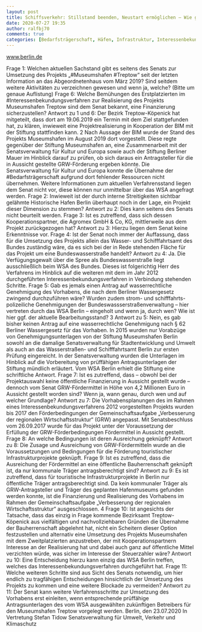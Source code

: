 ```yaml
---
layout: post
title: Schiffsverkehr: Stillstand beenden, Neustart ermöglichen – Wie geht es weiter beim gescheiterten Projekt des Museumshafens Treptow?, aus Senat
date: 2020-07-27 19:35
author: ralfbj70
comments: true
categories: [Bedarfsträgerschaft, Häfen, Infrastruktur, Interessenbekundungsverfahren, Museum, Schiffsverkehr, Treptow]
---
```

www.berlin.de

Frage 1:
Welchen aktuellen Sachstand gibt es seitens des Senats zur Umsetzung des Projekts „#Museumshafen
#Treptow“ seit der letzten Information an das Abgeordnetenhaus vom März 2019? Sind seitdem weitere
Aktivitäten zu verzeichnen gewesen und wenn ja, welche? (Bitte um genaue Auflistung)
Frage 6:
Welche Bemühungen des Erstplatzierten im #Interessenbekundungsverfahren zur Realisierung des Projekts
Museumshafen Treptow sind dem Senat bekannt, eine Finanzierung sicherzustellen?
Antwort zu 1 und 6:
Der Bezirk Treptow-Köpenick hat mitgeteilt, dass dort am 19.06.2019 ein Termin mit dem
Ziel stattgefunden hat, zu klären, inwieweit eine Projektrealisierung in Kooperation der BIM
mit der Stiftung stattfinden kann.
2
Nach Aussage der BIM wurde der Stand des Projekts Museumshafen im August 2019 dort
vorgestellt. Diese regte gegenüber der Stiftung Museumshafen an, eine Zusammenarbeit
mit der Senatsverwaltung für Kultur und Europa sowie auch der Stiftung Berliner Mauer im
Hinblick darauf zu prüfen, ob sich daraus ein Antragsteller für die in Aussicht gestellte
GRW-Förderung ergeben könnte.
Die Senatsverwaltung für Kultur und Europa konnte die Übernahme der
#Bedarfsträgerschaft aufgrund dort fehlender Ressourcen nicht übernehmen.
Weitere Informationen zum aktuellen Verfahrensstand liegen dem Senat nicht vor, diese
können nur unmittelbar über das WSA angefragt werden.
Frage 2:
Inwieweit ist der durch interne Streitigkeiten sichtbar gelähmte Historische Hafen Berlin überhaupt noch in
der Lage, ein Projekt dieser Dimension zu stemmen?
Antwort zu 2:
Dies kann seitens des Senats nicht beurteilt werden.
Frage 3:
Ist es zutreffend, dass sich dessen Kooperationspartner, die Agromex GmbH &amp; Co, KG, mittlerweile aus dem
Projekt zurückgezogen hat?
Antwort zu 3:
Hierzu liegen dem Senat keine Erkenntnisse vor.
Frage 4:
Ist der Senat noch immer der Auffassung, dass für die Umsetzung des Projekts allein das Wasser- und
Schifffahrtsamt des Bundes zuständig wäre, da es sich bei der in Rede stehenden Fläche für das Projekt um
eine Bundeswasserstraße handelt?
Antwort zu 4:
Ja. Die Verfügungsgewalt über die Spree als Bundeswasserstraße liegt ausschließlich
beim WSA des Bundes. Dieses ist folgerichtig Herr des Verfahrens im Hinblick auf die
weiteren mit dem im Jahr 2012 durchgeführten Interessenbekundungsverfahren in
Verbindung stehenden Schritte.
Frage 5:
Gab es jemals einen Antrag auf wasserrechtliche Genehmigung des Vorhabens, die nach dem Berliner
Wassergesetz zwingend durchzuführen wäre? Wurden zudem strom- und schifffahrts-polizeiliche
Genehmigungen der Bundeswassserstraßenverwaltung – hier vertreten durch das WSA Berlin – eingeholt
und wenn ja, durch wen? Wie ist hier ggf. der aktuelle Bearbeitungsstand?
3
Antwort zu 5:
Nein, es gab bisher keinen Antrag auf eine wasserrechtliche Genehmigung nach § 62
Berliner Wassergesetz für das Vorhaben. In 2015 wurden nur Vorabzüge von
Genehmigungsunterlagen von der Stiftung Museumshafen Berlin sowohl an die damalige
Senatsverwaltung für Stadtentwicklung und Umwelt als auch an das Wasserstraßen- und
Schifffahrtsamt Berlin zur ersten Prüfung eingereicht. In der Senatsverwaltung wurden die
Unterlagen im Hinblick auf die Vorbereitung von prüffähigen Antragsunterlagen der
Stiftung mündlich erläutert. Vom WSA Berlin erhielt die Stiftung eine schriftliche Antwort.
Frage 7:
Ist es zutreffend, dass – obwohl bei der Projektauswahl keine öffentliche Finanzierung in Aussicht gestellt
wurde – dennoch vom Senat GRW-Fördermittel in Höhe von 4,2 Millionen Euro in Aussicht gestellt worden
sind? Wenn ja, wann genau, durch wen und auf welcher Grundlage?
Antwort zu 7:
Die Vorhabensplanungen des im Rahmen eines Interessenbekundungsverfahrens 2012
vorgestellten Projekts wurden bis 2017 den Förderbedingungen der
Gemeinschaftsaufgabe „Verbesserung der regionalen Wirtschaftsstruktur“ (GRW)
angepasst. Mit Senatsbeschluss vom 26.09.2017 wurde für das Projekt unter der
Voraussetzung der Erfüllung der GRW-Förderbedingungen Fördermittel in Aussicht
gestellt.
Frage 8:
An welche Bedingungen ist deren Ausreichung geknüpft?
Antwort zu 8:
Die Zusage und Ausreichung von GRW-Fördermitteln wurde an die Voraussetzungen und
Bedingungen für die Förderung touristischer Infrastrukturprojekte geknüpft.
Frage 9:
Ist es zutreffend, dass die Ausreichung der Fördermittel an eine öffentliche Bauherrenschaft geknüpft ist, da
nur kommunale Träger antragsberechtigt sind?
Antwort zu 9:
Es ist zutreffend, dass für touristische Infrastrukturprojekte in Berlin nur öffentliche Träger
antragsberechtigt sind. Da kein kommunaler Träger als GRW-Antragsteller und Träger des
geplanten Hafenmuseums gefunden werden konnte, ist die Finanzierung und Realisierung
des Vorhabens im Rahmen der Gemeinschaftsaufgabe „Verbesserung der regionalen
Wirtschaftsstruktur“ ausgeschlossen.
4
Frage 10:
Ist angesichts der Tatsache, dass das einzig in Frage kommende Bezirksamt Treptow-Köpenick aus
vielfältigen und nachvollziehbaren Gründen die Übernahme der Bauherrenschaft abgelehnt hat, nicht ein
Scheitern dieser Option festzustellen und alternativ eine Umsetzung des Projekts Museumshafen mit dem
Zweitplatzierten anzustreben, der mit Kooperationspartnern Interesse an der Realisierung hat und dabei
auch ganz auf öffentliche Mittel verzichten würde, was sicher im Interesse der Steuerzahler wäre?
Antwort zu 10:
Eine Entscheidung hierzu kann einzig das WSA Berlin treffen, welches das
Interessenbekundungsverfahren durchgeführt hat.
Frage 11:
Welche weiteren Schritte sind aus Sicht des Senats notwendig, um hier endlich zu tragfähigen
Entscheidungen hinsichtlich der Umsetzung des Projekts zu kommen und eine weitere Blockade zu
vermeiden?
Antwort zu 11:
Der Senat kann weitere Verfahrensschritte zur Umsetzung des Vorhabens erst einleiten,
wenn entsprechende prüffähige Antragsunterlagen des vom WSA ausgewählten
zukünftigen Betreibers für den Museumshafen Treptow vorgelegt werden.
Berlin, den 23.07.2020
In Vertretung
Stefan Tidow
Senatsverwaltung für
Umwelt, Verkehr und Klimaschutz

